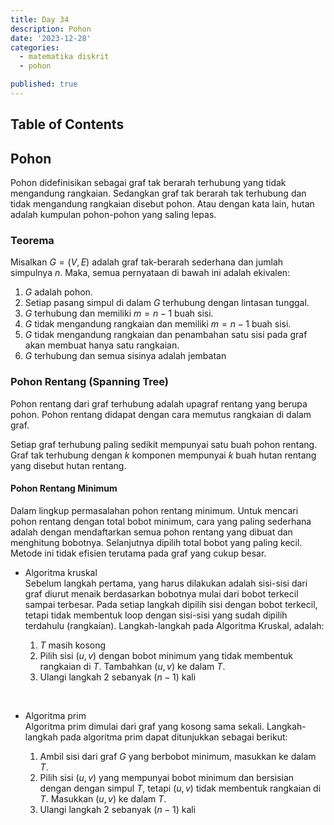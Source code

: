 ```yaml
---
title: Day 34
description: Pohon
date: '2023-12-28'
categories:
  - matematika diskrit
  - pohon

published: true
---
```


## Table of Contents

## Pohon

Pohon didefinisikan sebagai graf tak berarah terhubung yang tidak mengandung
rangkaian. Sedangkan graf tak berarah tak terhubung dan tidak mengandung rangkaian
disebut pohon. Atau dengan kata lain, hutan adalah kumpulan pohon-pohon yang saling
lepas.

### Teorema

Misalkan $G = (V, E)$ adalah graf tak-berarah sederhana dan jumlah simpulnya $n$. Maka, semua pernyataan di bawah ini adalah ekivalen:

1. $G$ adalah pohon.
2. Setiap pasang simpul di dalam $G$ terhubung dengan lintasan tunggal.
3. $G$ terhubung dan memiliki $m = n - 1$ buah sisi.
4. $G$ tidak mengandung rangkaian dan memiliki $m = n - 1$ buah sisi.
5. $G$ tidak mengandung rangkaian dan penambahan satu sisi pada graf akan membuat hanya satu rangkaian.
6. $G$ terhubung dan semua sisinya adalah jembatan

### Pohon Rentang (Spanning Tree)

Pohon rentang dari graf terhubung adalah upagraf rentang yang berupa pohon. Pohon
rentang didapat dengan cara memutus rangkaian di dalam graf.

Setiap graf terhubung paling sedikit mempunyai satu buah pohon rentang. Graf tak
terhubung dengan $k$ komponen mempunyai $k$ buah hutan rentang yang disebut hutan
rentang.

#### Pohon Rentang Minimum

Dalam lingkup permasalahan pohon rentang minimum. Untuk mencari pohon rentang dengan total bobot minimum, cara yang paling sederhana adalah dengan mendaftarkan semua pohon rentang yang dibuat dan menghitung bobotnya. Selanjutnya dipilih total bobot yang paling kecil. Metode ini tidak efisien terutama pada graf yang cukup besar.

- Algoritma kruskal  
  Sebelum langkah pertama, yang harus dilakukan adalah sisi-sisi dari graf diurut menaik berdasarkan bobotnya mulai dari bobot terkecil sampai terbesar. Pada setiap langkah dipilih sisi dengan bobot terkecil, tetapi tidak membentuk loop dengan sisi-sisi yang sudah dipilih terdahulu (rangkaian). Langkah-langkah pada Algoritma Kruskal, adalah:

  1. $T$ masih kosong
  2. Pilih sisi $(u,v)$ dengan bobot minimum yang tidak membentuk rangkaian di $T$. Tambahkan $(u,v)$ ke dalam $T$.
  3. Ulangi langkah $2$ sebanyak $(n-1)$ kali

<br>

- Algoritma prim  
  Algoritma prim dimulai dari graf yang kosong sama sekali. Langkah-langkah pada algoritma prim dapat ditunjukkan sebagai berikut:

  1. Ambil sisi dari graf $G$ yang berbobot minimum, masukkan ke dalam $T$.
  2. Pilih sisi $(u,v)$ yang mempunyai bobot minimum dan bersisian dengan dengan simpul $T$, tetapi $(u,v)$ tidak membentuk rangkaian di $T$. Masukkan $(u,v)$ ke dalam $T$.
  3. Ulangi langkah $2$ sebanyak $(n-1)$ kali
